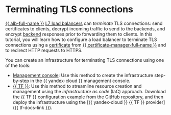 # Terminating TLS connections


[{{ alb-full-name }}](../../application-load-balancer/) [L7 load balancers](../../application-load-balancer/concepts/application-load-balancer.md) can _terminate_ TLS connections: send certificates to clients, decrypt incoming traffic to send to the backends, and encrypt [backend](../../application-load-balancer/concepts/backend-group.md) responses prior to forwarding them to clients. In this tutorial, you will learn how to configure a load balancer to terminate TLS connections using a [certificate](../../certificate-manager/concepts/index.md) from [{{ certificate-manager-full-name }}](../../certificate-manager/) and to redirect HTTP requests to HTTPS.

You can create an infrastructure for terminating TLS connections using one of the tools:
* [Management console](../../tutorials/security/tls-termination/console.md): Use this method to create the infrastructure step-by-step in the {{ yandex-cloud }} management console.
* [{{ TF }}](../../tutorials/security/tls-termination/terraform.md): Use this method to streamline resource creation and management using the _infrastructure as code_ (IaC) approach. Download the {{ TF }} configuration example from the GitHub repository, and then deploy the infrastructure using the [{{ yandex-cloud }} {{ TF }} provider]({{ tf-docs-link }}).